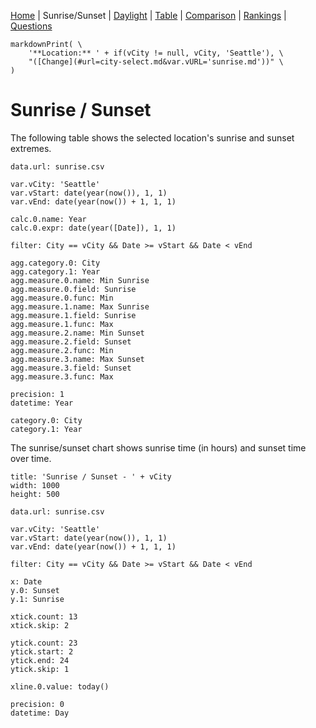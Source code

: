 [Home](#url=README.md) |
Sunrise/Sunset |
[Daylight](#url=daylight.md) |
[Table](#url=daylight-table.md) |
[Comparison](#url=compare.md) |
[Rankings](#url=daylight-rank.md) |
[Questions](#url=questions.md)

~~~ markdown-script
markdownPrint( \
    '**Location:** ' + if(vCity != null, vCity, 'Seattle'), \
    "([Change](#url=city-select.md&var.vURL='sunrise.md'))" \
)
~~~


# Sunrise / Sunset

The following table shows the selected location's sunrise and sunset extremes.

~~~ data-table
data.url: sunrise.csv

var.vCity: 'Seattle'
var.vStart: date(year(now()), 1, 1)
var.vEnd: date(year(now()) + 1, 1, 1)

calc.0.name: Year
calc.0.expr: date(year([Date]), 1, 1)

filter: City == vCity && Date >= vStart && Date < vEnd

agg.category.0: City
agg.category.1: Year
agg.measure.0.name: Min Sunrise
agg.measure.0.field: Sunrise
agg.measure.0.func: Min
agg.measure.1.name: Max Sunrise
agg.measure.1.field: Sunrise
agg.measure.1.func: Max
agg.measure.2.name: Min Sunset
agg.measure.2.field: Sunset
agg.measure.2.func: Min
agg.measure.3.name: Max Sunset
agg.measure.3.field: Sunset
agg.measure.3.func: Max

precision: 1
datetime: Year

category.0: City
category.1: Year
~~~

The sunrise/sunset chart shows sunrise time (in hours) and sunset time over time.

~~~ line-chart
title: 'Sunrise / Sunset - ' + vCity
width: 1000
height: 500

data.url: sunrise.csv

var.vCity: 'Seattle'
var.vStart: date(year(now()), 1, 1)
var.vEnd: date(year(now()) + 1, 1, 1)

filter: City == vCity && Date >= vStart && Date < vEnd

x: Date
y.0: Sunset
y.1: Sunrise

xtick.count: 13
xtick.skip: 2

ytick.count: 23
ytick.start: 2
ytick.end: 24
ytick.skip: 1

xline.0.value: today()

precision: 0
datetime: Day
~~~
